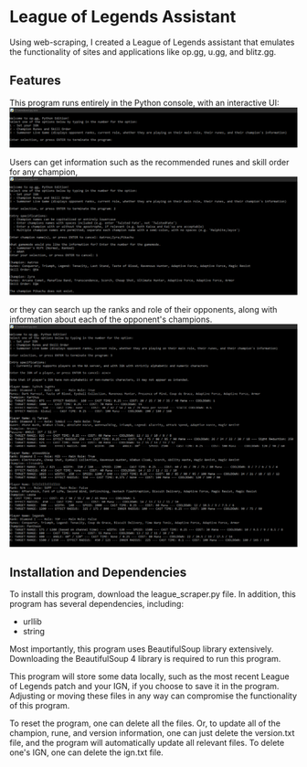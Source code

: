 # League of Legends Assistant
Using web-scraping, I created a League of Legends assistant that emulates the functionality of sites and applications like op.gg, u.gg, and blitz.gg.

## Features
This program runs entirely in the Python console, with an interactive UI:
<img src = "Pics/pic0.png">

Users can get information such as the recommended runes and skill order for any champion,
<img src = "Pics/pic2.png">

or they can search up the ranks and role of their opponents, along with information about each of the opponent's champions.
<img src = "Pics/pic3.png">

## Installation and Dependencies
To install this program, download the league_scraper.py file.
In addition, this program has several dependencies, including:
* urllib
* string

Most importantly, this program uses BeautifulSoup library extensively. Downloading the BeautifulSoup 4 library is required to run this program.

This program will store some data locally, such as the most recent League of Legends patch and your IGN, if you choose to save it in the program. Adjusting or moving these files in any way can compromise the functionality of this program.

To reset the program, one can delete all the files. Or, to update all of the champion, rune, and version information, one can just delete the version.txt file, and the program will automatically update all relevant files. To delete one's IGN, one can delete the ign.txt file.
